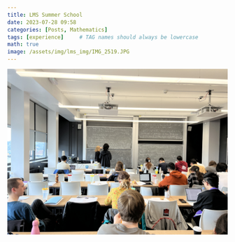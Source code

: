 ```yaml
---
title: LMS Summer School
date: 2023-07-28 09:58
categories: [Posts, Mathematics]
tags: [experience]     # TAG names should always be lowercase
math: true
image: /assets/img/lms_img/IMG_2519.JPG
---
```


![lms](/assets/img/lms_img/IMG_2413.JPG)

